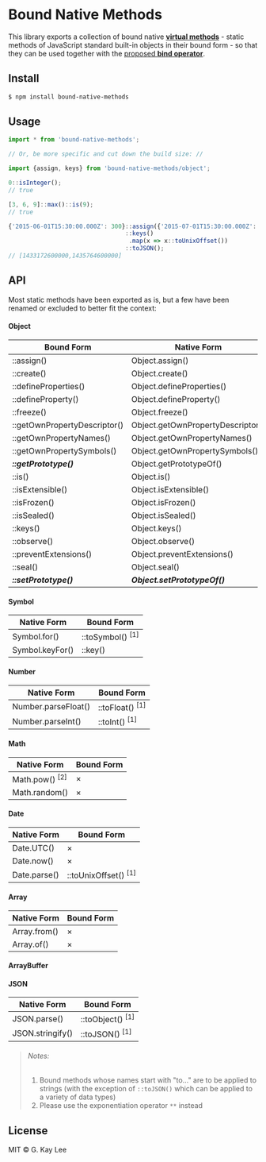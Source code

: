 Bound Native Methods
====================

This library exports a collection of bound native [**virtual methods**](http://babeljs.io/blog/2015/05/14/function-bind/#virtual-methods) - static methods of JavaScript standard built-in objects in their bound form - so that they can be used together with the [proposed **bind operator**](https://github.com/zenparsing/es-function-bind).

Install
-------

```bash
$ npm install bound-native-methods
```

Usage
-----

```javascript
import * from 'bound-native-methods';

// Or, be more specific and cut down the build size: //

import {assign, keys} from 'bound-native-methods/object';
```

```javascript
0::isInteger();
// true
```

```javascript
[3, 6, 9]::max()::is(9);
// true
```

```javascript
{'2015-06-01T15:30:00.000Z': 300}::assign({'2015-07-01T15:30:00.000Z': 42})
                                 ::keys()
                                  .map(x => x::toUnixOffset())
                                 ::toJSON();
// [1433172600000,1435764600000]
```

API
---

Most static methods have been exported as is, but a few have been renamed or excluded to better fit the context:

#### Object

| Bound Form | Native Form |
| ---------- | ----------- |
| ::assign()                   | Object.assign()                   |
| ::create()                   | Object.create()                   |
| ::defineProperties()         | Object.defineProperties()         |
| ::defineProperty()           | Object.defineProperty()           |
| ::freeze()                   | Object.freeze()                   |
| ::getOwnPropertyDescriptor() | Object.getOwnPropertyDescriptor() |
| ::getOwnPropertyNames()      | Object.getOwnPropertyNames()      |
| ::getOwnPropertySymbols()    | Object.getOwnPropertySymbols()    |
| ***::getPrototype()***       | Object.getPrototypeOf()           |
| ::is()                       | Object.is()                       |
| ::isExtensible()             | Object.isExtensible()             |
| ::isFrozen()                 | Object.isFrozen()                 |
| ::isSealed()                 | Object.isSealed()                 |
| ::keys()                     | Object.keys()                     |
| ::observe()                  | Object.observe()                  |
| ::preventExtensions()        | Object.preventExtensions()        |
| ::seal()                     | Object.seal()                     |
| ***::setPrototype()***       | ***Object.setPrototypeOf()***     |

#### Symbol

| Native Form | Bound Form |
| ----------- | ---------- |
| Symbol.for()    | ::toSymbol() <sup>[1]</sup> |
| Symbol.keyFor() | ::key()                     |

#### Number

| Native Form | Bound Form |
| ----------- | ---------- |
| Number.parseFloat() | ::toFloat() <sup>[1]</sup> |
| Number.parseInt()   | ::toInt() <sup>[1]</sup>   |

#### Math

| Native Form | Bound Form |
| ----------- | ---------- |
| Math.pow() <sup>[2]</sup> | × |
| Math.random()             | × |

#### Date

| Native Form | Bound Form |
| ----------- | ---------- |
| Date.UTC()   | ×                               |
| Date.now()   | ×                               |
| Date.parse() | ::toUnixOffset() <sup>[1]</sup> |

#### Array

| Native Form | Bound Form |
| ----------- | ---------- |
| Array.from() | × |
| Array.of()   | × |

#### ArrayBuffer

#### JSON

| Native Form | Bound Form |
| ----------- | ---------- |
| JSON.parse()     | ::toObject() <sup>[1]</sup> |
| JSON.stringify() | ::toJSON() <sup>[1]</sup>   |

> ###### Notes:
> 1. Bound methods whose names start with "to..." are to be applied to strings (with the exception of `::toJSON()` which can be applied to a variety of data types)
> 2. Please use the exponentiation operator `**` instead

License
-------

MIT © G. Kay Lee
